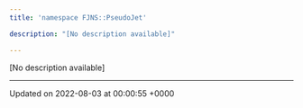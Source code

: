 ```yaml
---
title: 'namespace FJNS::PseudoJet'

description: "[No description available]"

---
```







[No description available]






-------------------------------

Updated on 2022-08-03 at 00:00:55 +0000